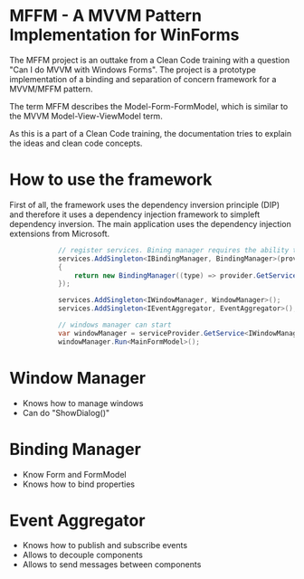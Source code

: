 # MFFM - A MVVM Pattern Implementation for WinForms

The MFFM project is an outtake from a Clean Code training with a question "Can I do MVVM with Windows Forms". The project is a prototype implementation of a binding and separation of concern framework for a MVVM/MFFM pattern.

The term MFFM describes the Model-Form-FormModel, which is similar to the MVVM Model-View-ViewModel term.

As this is a part of a Clean Code training, the documentation tries to explain the ideas and clean code concepts.

# How to use the framework

First of all, the framework uses the dependency inversion principle (DIP) and therefore it uses a dependency injection framework to simpleft dependency inversion. The main application uses the dependency injection extensions from Microsoft.

``` csharp
            // register services. Bining manager requires the ability to resolve instances
            services.AddSingleton<IBindingManager, BindingManager>(provider =>
            {
                return new BindingManager((type) => provider.GetService(type) ?? throw new ServiceNotFoundException($"Cannot resolve service for {type.FullName}"));
            });

            services.AddSingleton<IWindowManager, WindowManager>();
            services.AddSingleton<IEventAggregator, EventAggregator>();

            // windows manager can start 
            var windowManager = serviceProvider.GetService<IWindowManager>() ?? throw new ServiceNotFoundException("cannot find window manager for MFFM pattern");
            windowManager.Run<MainFormModel>();
```

# Window Manager

* Knows how to manage windows
* Can do "ShowDialog()"

# Binding Manager

* Know Form and FormModel
* Knows how to bind properties

# Event Aggregator

* Knows how to publish and subscribe events
* Allows to decouple components
* Allows to send messages between components

